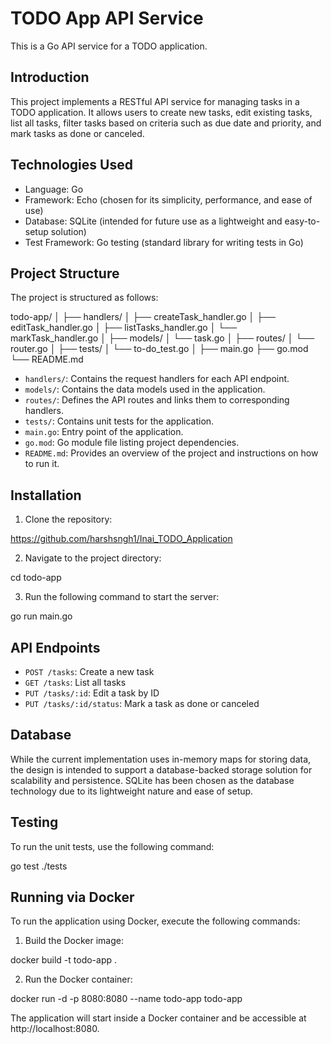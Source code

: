 # TODO App API Service

This is a Go API service for a TODO application.

## Introduction

This project implements a RESTful API service for managing tasks in a TODO application. It allows users to create new tasks, edit existing tasks, list all tasks, filter tasks based on criteria such as due date and priority, and mark tasks as done or canceled.

## Technologies Used

- Language: Go
- Framework: Echo (chosen for its simplicity, performance, and ease of use)
- Database: SQLite (intended for future use as a lightweight and easy-to-setup solution)
- Test Framework: Go testing (standard library for writing tests in Go)

## Project Structure

The project is structured as follows:

todo-app/
│
├── handlers/
│ ├── createTask_handler.go
│ ├── editTask_handler.go
│ ├── listTasks_handler.go
│ └── markTask_handler.go
│
├── models/
│ └── task.go
│
├── routes/
│ └── router.go
│
├── tests/
│ └── to-do_test.go
│
├── main.go
├── go.mod
└── README.md


- `handlers/`: Contains the request handlers for each API endpoint.
- `models/`: Contains the data models used in the application.
- `routes/`: Defines the API routes and links them to corresponding handlers.
- `tests/`: Contains unit tests for the application.
- `main.go`: Entry point of the application.
- `go.mod`: Go module file listing project dependencies.
- `README.md`: Provides an overview of the project and instructions on how to run it.

## Installation

1. Clone the repository:

https://github.com/harshsngh1/Inai_TODO_Application


2. Navigate to the project directory:

cd todo-app


3. Run the following command to start the server:

go run main.go


## API Endpoints

- `POST /tasks`: Create a new task
- `GET /tasks`: List all tasks
- `PUT /tasks/:id`: Edit a task by ID
- `PUT /tasks/:id/status`: Mark a task as done or canceled

## Database

While the current implementation uses in-memory maps for storing data, the design is intended to support a database-backed storage solution for scalability and persistence. SQLite has been chosen as the database technology due to its lightweight nature and ease of setup.

## Testing

To run the unit tests, use the following command:

go test ./tests


## Running via Docker

To run the application using Docker, execute the following commands:

1. Build the Docker image:

docker build -t todo-app .

2. Run the Docker container:

docker run -d -p 8080:8080 --name todo-app todo-app

The application will start inside a Docker container and be accessible at http://localhost:8080.